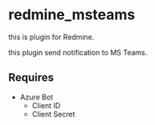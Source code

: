 # redmine_msteams

this is plugin for Redmine.

this plugin send notification to MS Teams.

## Requires

* Azure Bot
	* Client ID
	* Client Secret
